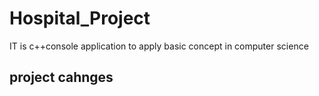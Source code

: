 # Hospital_Project

IT is c++console application to apply basic concept in computer science
## project cahnges
